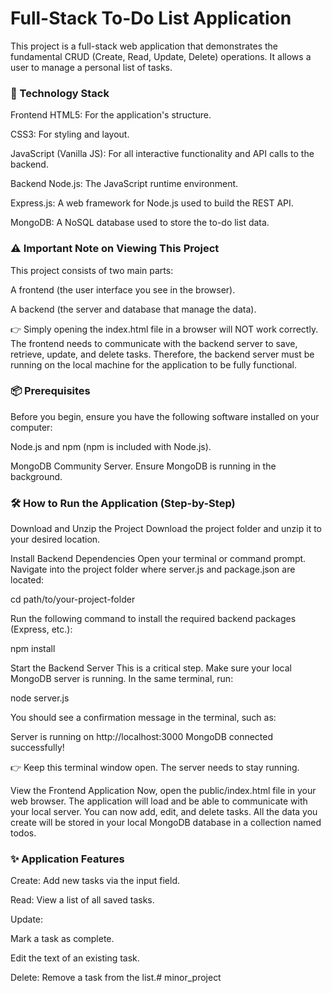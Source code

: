 # Full-Stack To-Do List Application
This project is a full-stack web application that demonstrates the fundamental CRUD (Create, Read, Update, Delete) operations. It allows a user to manage a personal list of tasks.

### 🚀 Technology Stack
Frontend
HTML5: For the application's structure.

CSS3: For styling and layout.

JavaScript (Vanilla JS): For all interactive functionality and API calls to the backend.

Backend
Node.js: The JavaScript runtime environment.

Express.js: A web framework for Node.js used to build the REST API.

MongoDB: A NoSQL database used to store the to-do list data.

### ⚠️ Important Note on Viewing This Project
This project consists of two main parts:

A frontend (the user interface you see in the browser).

A backend (the server and database that manage the data).

👉 Simply opening the index.html file in a browser will NOT work correctly. The frontend needs to communicate with the backend server to save, retrieve, update, and delete tasks. Therefore, the backend server must be running on the local machine for the application to be fully functional.

### 📦 Prerequisites
Before you begin, ensure you have the following software installed on your computer:

Node.js and npm (npm is included with Node.js).

MongoDB Community Server. Ensure MongoDB is running in the background.

### 🛠️ How to Run the Application (Step-by-Step)
Download and Unzip the Project
Download the project folder and unzip it to your desired location.

Install Backend Dependencies
Open your terminal or command prompt. Navigate into the project folder where server.js and package.json are located:

cd path/to/your-project-folder

Run the following command to install the required backend packages (Express, etc.):

npm install

Start the Backend Server
This is a critical step. Make sure your local MongoDB server is running. In the same terminal, run:

node server.js

You should see a confirmation message in the terminal, such as:

Server is running on http://localhost:3000
MongoDB connected successfully!

👉 Keep this terminal window open. The server needs to stay running.

 View the Frontend Application
Now, open the public/index.html file in your web browser. The application will load and be able to communicate with your local server.
You can now add, edit, and delete tasks. All the data you create will be stored in your local MongoDB database in a collection named todos.

### ✨ Application Features
Create: Add new tasks via the input field.

Read: View a list of all saved tasks.

Update:

Mark a task as complete.

Edit the text of an existing task.

Delete: Remove a task from the list.# minor_project
